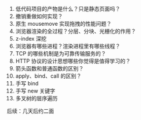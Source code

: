 1. 低代码项目的产物是什么？只是静态页面吗？
2. 撤销重做如何实现？
3. 原生 mousemove 实现拖拽的性能问题？
4. 浏览器渲染的全过程？分层、分块、光栅化的作用？
5. z-index 深挖
6. 浏览器有哪些进程？渲染进程里有哪些线程？
7. TCP 的哪些机制是为可靠传输服务的？
8. HTTP 协议的设计思想哪些你觉得是值得学习的？
9. 箭头函数和普通函数的区别？
10. apply、bind、call 的区别？
11. 手写 bind
12. 手写 new 关键字
13. 多叉树的层序遍历

后续：几天后约二面
